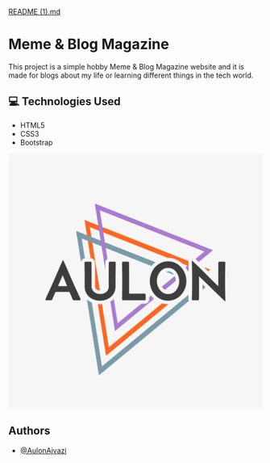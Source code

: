 [README (1).md](https://github.com/user-attachments/files/22688699/README.1.md)

# Meme & Blog Magazine

This project is a simple hobby Meme & Blog Magazine website and it is made for blogs about my life or learning different things in the tech world.

## 💻 Technologies Used
- HTML5
- CSS3
- Bootstrap

![Meme & Blog Magazine Logo](imgs/aulon.logo.webp)
## Authors

- [@AulonAjvazi](https://github.com/AulonAjvazi)

